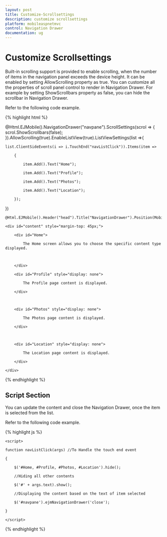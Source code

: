 ```yaml
---
layout: post
title: Customize-Scrollsettings
description: customize scrollsettings 
platform: mobileaspnetmvc
control: Navigation Drawer
documentation: ug
---
```


# Customize Scrollsettings 

Built-in scrolling support is provided to enable scrolling, when the number of items in the navigation panel exceeds the device height. It can be enabled by setting AllowScrolling property as true. You can customize all the properties of scroll panel control to render in Navigation Drawer. For example by setting ShowScrollbars property as false, you can hide the scrollbar in Navigation Drawer.

Refer to the following code example. 


{% highlight html %}

@Html.EJMobile().NavigationDrawer("navpane").ScrollSettings(scrol => { scrol.ShowScrollbars(false); }).AllowScrolling(true).EnableListView(true).ListViewSettings(list =>{

    list.ClientSideEvents(i => i.TouchEnd("navListClick")).Items(item =>

        {

            item.Add().Text("Home");

            item.Add().Text("Profile");

            item.Add().Text("Photos");

            item.Add().Text("Location");

        });

})

    @Html.EJMobile().Header("head").Title("NavigationDrawer").Position(MobileHeaderPosition.Normal)

    <div id="content" style="margin-top: 45px;">

        <div id="Home">

            The Home screen allows you to choose the specific content type displayed.



        </div>

        <div id="Profile" style="display: none">

            The Profile page content is displayed.

        </div>



        <div id="Photos" style="display: none">

            The Photos page content is displayed.

        </div>



        <div id="Location" style="display: none">

            The Location page content is displayed.

        </div>

    </div>


{% endhighlight %}


## Script Section

You can update the content and close the Navigation Drawer, once the item is selected from the list.

Refer to the following code example.

{% highlight js %}

    <script>

    function navListClick(args) //To Handle the touch end event

    {

        $('#Home, #Profile, #Photos, #Location').hide(); 

        //Hiding all other contents

        $('#' + args.text).show(); 

        //Displaying the content based on the text of item selected

        $('#navpane').ejmNavigationDrawer('close');

    }

    </script>

{% endhighlight %}

